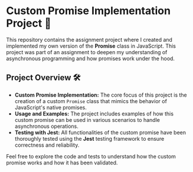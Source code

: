 # Custom Promise Implementation Project 🚀

This repository contains the assignment project where I created and implemented my own version of the **Promise** class in JavaScript. This project was part of an assignment to deepen my understanding of asynchronous programming and how promises work under the hood.

## Project Overview 🛠️

- **Custom Promise Implementation:** The core focus of this project is the creation of a custom `Promise` class that mimics the behavior of JavaScript's native promises.
- **Usage and Examples:** The project includes examples of how this custom promise can be used in various scenarios to handle asynchronous operations.
- **Testing with Jest:** All functionalities of the custom promise have been thoroughly tested using the **Jest** testing framework to ensure correctness and reliability.

Feel free to explore the code and tests to understand how the custom promise works and how it has been validated.
